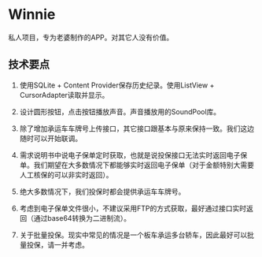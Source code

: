 Winnie
======

私人项目，专为老婆制作的APP。对其它人没有价值。


技术要点
------------------
1. 使用SQLite + Content Provider保存历史纪录。使用ListView + CursorAdapter读取并显示。
2. 设计圆形按钮，点击按钮播放声音。声音播放用的SoundPool库。

1. 除了增加承运车车牌号上传接口，其它接口跟基本与原来保持一致。我们这边随时可以开始联调。
2. 需求说明书中说电子保单定时获取，也就是说投保接口无法实时返回电子保单。我们期望在大多数情况下都能够实时返回电子保单（对于金额特别大需要人工核保的可以非实时返回）。
3. 绝大多数情况下，我们投保时都会提供承运车车牌号。
4. 考虑到电子保单文件很小，不建议采用FTP的方式获取，最好通过接口实时返回（通过base64转换为二进制流）。
5. 关于批量投保。现实中常见的情况是一个板车承运多台轿车，因此最好可以批量投保，请一并考虑。
